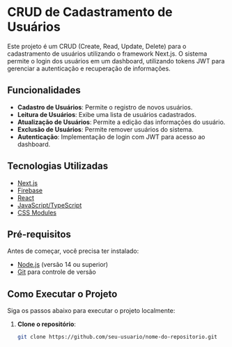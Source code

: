 # CRUD de Cadastramento de Usuários

Este projeto é um CRUD (Create, Read, Update, Delete) para o cadastramento de usuários utilizando o framework Next.js. O sistema permite o login dos usuários em um dashboard, utilizando tokens JWT para gerenciar a autenticação e recuperação de informações.

## Funcionalidades

- **Cadastro de Usuários**: Permite o registro de novos usuários.
- **Leitura de Usuários**: Exibe uma lista de usuários cadastrados.
- **Atualização de Usuários**: Permite a edição das informações do usuário.
- **Exclusão de Usuários**: Permite remover usuários do sistema.
- **Autenticação**: Implementação de login com JWT para acesso ao dashboard.

## Tecnologias Utilizadas

- [Next.js](https://nextjs.org/)
- [Firebase](https://firebase.google.com/)
- [React](https://reactjs.org/)
- [JavaScript/TypeScript](https://www.typescriptlang.org/)
- [CSS Modules](https://github.com/css-modules/css-modules)

## Pré-requisitos

Antes de começar, você precisa ter instalado:

- [Node.js](https://nodejs.org/) (versão 14 ou superior)
- [Git](https://git-scm.com/) para controle de versão

## Como Executar o Projeto

Siga os passos abaixo para executar o projeto localmente:

1. **Clone o repositório**:
   ```bash
   git clone https://github.com/seu-usuario/nome-do-repositorio.git
